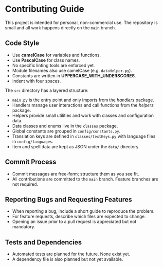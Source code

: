# Contributing Guide

This project is intended for personal, non-commercial use. The repository is small and all work happens directly on the `main` branch.

## Code Style
- Use **camelCase** for variables and functions.
- Use **PascalCase** for class names.
- No specific linting tools are enforced yet.
- Module filenames also use camelCase (e.g. `dataHelper.py`).
- Constants are written in **UPPERCASE_WITH_UNDERSCORES**.
- Indent with four spaces.

The `src` directory has a layered structure:
- `main.py` is the entry point and only imports from the *handlers* package.
- Handlers manage user interactions and call functions from the *helpers* package.
- Helpers provide small utilities and work with classes and configuration data.
- Data classes and enums live in the `classes` package.
- Global constants are grouped in `config/constants.py`.
- Translation keys are defined in `classes/textKeys.py` with language files in
  `config/languages`.
- Item and spell data are kept as JSON under the `data/` directory.

## Commit Process
- Commit messages are free-form; structure them as you see fit.
- All contributions are committed to the `main` branch. Feature branches are not required.

## Reporting Bugs and Requesting Features
- When reporting a bug, include a short guide to reproduce the problem.
- For feature requests, describe which files are expected to change.
- Opening an issue prior to a pull request is appreciated but not mandatory.

## Tests and Dependencies
- Automated tests are planned for the future. None exist yet.
- A dependency file is also planned but not yet available.

